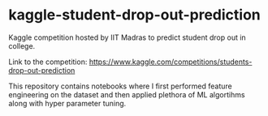 # kaggle-student-drop-out-prediction
Kaggle competition hosted by IIT Madras to predict student drop out in college.

Link to the competition: https://www.kaggle.com/competitions/students-drop-out-prediction

This repository contains notebooks where I first performed feature engineering on the dataset
and then applied plethora of ML algortihms along with hyper parameter tuning.
